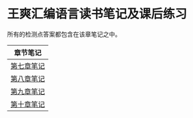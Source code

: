 # 王爽汇编语言读书笔记及课后练习

所有的检测点答案都包含在该章笔记之中。

|章节笔记|
|:---:|
|[第七章笔记](./7/readme.md)|
|[第八章笔记](./8/readme.md)|
|[第九章笔记](./9/readme.md)|
|[第十章笔记](./10/readme.md)|